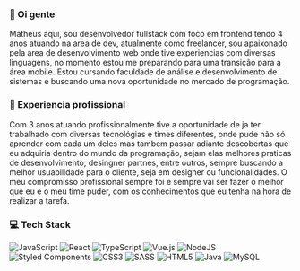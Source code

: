 ### 👋 Oi gente

  Matheus aqui, sou desenvolvedor fullstack com foco em frontend tendo 4 anos atuando na area de dev, atualmente como freelancer, sou apaixonado pela area de desenvolvimento web onde tive experiencias com diversas linguagens, no momento estou me preparando para uma transição para a área mobile.
  Estou cursando faculdade de análise e desenvolvimento de sistemas e buscando uma nova oportunidade no mercado de programação.

### 🚀 Experiencia profissional

  Com 3 anos atuando profissionalmente tive a oportunidade de ja ter trabalhado com diversas tecnológias e times diferentes, onde pude não só aprender com cada um deles mas tambem passar adiante descobertas que eu adquiria dentro do mundo da programação, sejam elas melhores praticas de desenvolvimento, desingner partnes, entre outros, sempre buscando a melhor usuabilidade para o cliente, seja em designer ou funcionalidades.
  O meu compromisso profissional sempre foi e sempre vai ser fazer o melhor que eu e o meu time puder, com os conhecimentos que eu tenha na hora de realizar a tarefa.


### 💻 Tech Stack
![JavaScript](https://img.shields.io/badge/javascript-%23323330.svg?style=for-the-badge&logo=javascript&logoColor=%23F7DF1E) ![React](https://img.shields.io/badge/react-%2320232a.svg?style=for-the-badge&logo=react&logoColor=%2361DAFB) ![TypeScript](https://img.shields.io/badge/typescript-%23007ACC.svg?style=for-the-badge&logo=typescript&logoColor=white) ![Vue.js](https://img.shields.io/badge/vuejs-%2335495e.svg?style=for-the-badge&logo=vuedotjs&logoColor=%234FC08D) ![NodeJS](https://img.shields.io/badge/node.js-6DA55F?style=for-the-badge&logo=node.js&logoColor=white) ![Styled Components](https://img.shields.io/badge/styled--components-DB7093?style=for-the-badge&logo=styled-components&logoColor=white) ![CSS3](https://img.shields.io/badge/css3-%231572B6.svg?style=for-the-badge&logo=css3&logoColor=white) ![SASS](https://img.shields.io/badge/SASS-hotpink.svg?style=for-the-badge&logo=SASS&logoColor=white) ![HTML5](https://img.shields.io/badge/html5-%23E34F26.svg?style=for-the-badge&logo=html5&logoColor=white) 
![Java](https://img.shields.io/badge/java-%23ED8B00.svg?style=for-the-badge&logo=openjdk&logoColor=white) ![MySQL](https://img.shields.io/badge/mysql-%2300f.svg?style=for-the-badge&logo=mysql&logoColor=white)
<!--
**MatGAAM/MatGAAM** is a ✨ _special_ ✨ repository because its `README.md` (this file) appears on your GitHub profile.

Here are some ideas to get you started:

- 🔭 I’m currently working on ...
- 🌱 I’m currently learning ...
- 👯 I’m looking to collaborate on ...
- 🤔 I’m looking for help with ...
- 💬 Ask me about ...
- 📫 How to reach me: ...
- 😄 Pronouns: ...
- ⚡ Fun fact: ...
-->
